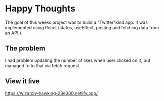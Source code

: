 # Happy Thoughts

The goal of this weeks project was to build a "Twitter"kind app. It was implemented using React (states, useEffect, posting and fetching data from an API.)

## The problem

I had problem updating the number of likes when user clicked on it, but managed to to that via fetch request.

## View it live

https://wizardly-hawking-23e360.netlify.app/ 